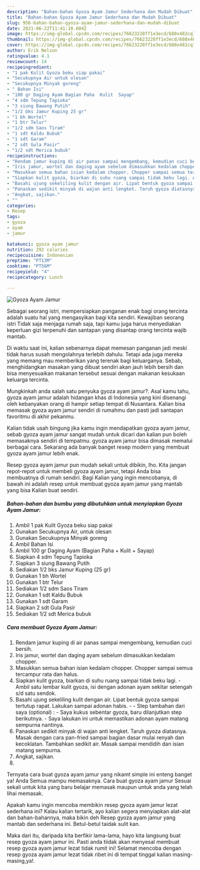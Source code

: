 ```yaml
---
description: "Bahan-bahan Gyoza Ayam Jamur Sederhana dan Mudah Dibuat"
title: "Bahan-bahan Gyoza Ayam Jamur Sederhana dan Mudah Dibuat"
slug: 956-bahan-bahan-gyoza-ayam-jamur-sederhana-dan-mudah-dibuat
date: 2021-06-22T11:41:10.604Z
image: https://img-global.cpcdn.com/recipes/76623228ff1e3ecd/680x482cq70/gyoza-ayam-jamur-foto-resep-utama.jpg
thumbnail: https://img-global.cpcdn.com/recipes/76623228ff1e3ecd/680x482cq70/gyoza-ayam-jamur-foto-resep-utama.jpg
cover: https://img-global.cpcdn.com/recipes/76623228ff1e3ecd/680x482cq70/gyoza-ayam-jamur-foto-resep-utama.jpg
author: Erik Nelson
ratingvalue: 4.1
reviewcount: 14
recipeingredient:
- "1 pak Kulit Gyoza beku siap pakai"
- "Secukupnya Air untuk olesan"
- "Secukupnya Minyak goreng"
- " Bahan Isi"
- "100 gr Daging Ayam Bagian Paha  Kulit  Sayap"
- "4 sdm Tepung Tapioka"
- "3 siung Bawang Putih"
- "1/2 bks Jamur Kuping 25 gr"
- "1 bh Wortel"
- "1 btr Telur"
- "1/2 sdm Saos Tiram"
- "1 sdt Kaldu Bubuk"
- "1 sdt Garam"
- "2 sdt Gula Pasir"
- "1/2 sdt Merica bubuk"
recipeinstructions:
- "Rendam jamur kuping di air panas sampai mengembang, kemudian cuci bersih."
- "Iris jamur, wortel dan daging ayam sebelum dimasukkan kedalam chopper."
- "Masukkan semua bahan isian kedalam chopper. Chopper sampai semua tercampur rata dan halus."
- "Siapkan kulit gyoza, biarkan di suhu ruang sampai tidak beku lagi. Ambil satu lembar kulit gyoza, isi dengan adonan ayam sekitar setengah s/d satu sendok."
- "Basahi ujung sekeliling kulit dengan air. Lipat bentuk gyoza sampai tertutup rapat. Lakukan sampai adonan habis.  Step tambahan dari saya (optional) : Saya kukus sebentar gyoza, baru dilanjutkan step berikutnya. Saya lakukan ini untuk memastikan adonan ayam matang sempurna nantinya."
- "Panaskan sedikit minyak di wajan anti lengket. Taruh gyoza diatasnya. Masak dengan cara pan-fried sampai bagian dasar mulai renyah dan kecoklatan. Tambahkan sedikit air. Masak sampai mendidih dan isian matang sempurna."
- "Angkat, sajikan."
- ""
categories:
- Resep
tags:
- gyoza
- ayam
- jamur

katakunci: gyoza ayam jamur 
nutrition: 292 calories
recipecuisine: Indonesian
preptime: "PT13M"
cooktime: "PT56M"
recipeyield: "4"
recipecategory: Lunch

---
```



![Gyoza Ayam Jamur](https://img-global.cpcdn.com/recipes/76623228ff1e3ecd/680x482cq70/gyoza-ayam-jamur-foto-resep-utama.jpg)

Sebagai seorang istri, mempersiapkan panganan enak bagi orang tercinta adalah suatu hal yang mengasyikan bagi kita sendiri. Kewajiban seorang istri Tidak saja menjaga rumah saja, tapi kamu juga harus menyediakan keperluan gizi terpenuhi dan santapan yang disantap orang tercinta wajib mantab.

Di waktu  saat ini, kalian sebenarnya dapat memesan panganan jadi meski tidak harus susah mengolahnya terlebih dahulu. Tetapi ada juga mereka yang memang mau memberikan yang terenak bagi keluarganya. Sebab, menghidangkan masakan yang dibuat sendiri akan jauh lebih bersih dan bisa menyesuaikan makanan tersebut sesuai dengan makanan kesukaan keluarga tercinta. 



Mungkinkah anda salah satu penyuka gyoza ayam jamur?. Asal kamu tahu, gyoza ayam jamur adalah hidangan khas di Indonesia yang kini disenangi oleh kebanyakan orang di hampir setiap tempat di Nusantara. Kalian bisa memasak gyoza ayam jamur sendiri di rumahmu dan pasti jadi santapan favoritmu di akhir pekanmu.

Kalian tidak usah bingung jika kamu ingin mendapatkan gyoza ayam jamur, sebab gyoza ayam jamur sangat mudah untuk dicari dan kalian pun boleh memasaknya sendiri di tempatmu. gyoza ayam jamur bisa dimasak memalui berbagai cara. Sekarang ada banyak banget resep modern yang membuat gyoza ayam jamur lebih enak.

Resep gyoza ayam jamur pun mudah sekali untuk dibikin, lho. Kita jangan repot-repot untuk membeli gyoza ayam jamur, tetapi Anda bisa membuatnya di rumah sendiri. Bagi Kalian yang ingin mencobanya, di bawah ini adalah resep untuk membuat gyoza ayam jamur yang mantab yang bisa Kalian buat sendiri.

<!--inarticleads1-->

##### Bahan-bahan dan bumbu yang dibutuhkan untuk menyiapkan Gyoza Ayam Jamur:

1. Ambil 1 pak Kulit Gyoza beku siap pakai
1. Gunakan Secukupnya Air, untuk olesan
1. Gunakan Secukupnya Minyak goreng
1. Ambil  Bahan Isi
1. Ambil 100 gr Daging Ayam (Bagian Paha + Kulit + Sayap)
1. Siapkan 4 sdm Tepung Tapioka
1. Siapkan 3 siung Bawang Putih
1. Sediakan 1/2 bks Jamur Kuping (25 gr)
1. Gunakan 1 bh Wortel
1. Gunakan 1 btr Telur
1. Sediakan 1/2 sdm Saos Tiram
1. Gunakan 1 sdt Kaldu Bubuk
1. Gunakan 1 sdt Garam
1. Siapkan 2 sdt Gula Pasir
1. Sediakan 1/2 sdt Merica bubuk




<!--inarticleads2-->

##### Cara membuat Gyoza Ayam Jamur:

1. Rendam jamur kuping di air panas sampai mengembang, kemudian cuci bersih.
1. Iris jamur, wortel dan daging ayam sebelum dimasukkan kedalam chopper.
1. Masukkan semua bahan isian kedalam chopper. Chopper sampai semua tercampur rata dan halus.
1. Siapkan kulit gyoza, biarkan di suhu ruang sampai tidak beku lagi. - Ambil satu lembar kulit gyoza, isi dengan adonan ayam sekitar setengah s/d satu sendok.
1. Basahi ujung sekeliling kulit dengan air. Lipat bentuk gyoza sampai tertutup rapat. Lakukan sampai adonan habis. -  - Step tambahan dari saya (optional) : - Saya kukus sebentar gyoza, baru dilanjutkan step berikutnya. - Saya lakukan ini untuk memastikan adonan ayam matang sempurna nantinya.
1. Panaskan sedikit minyak di wajan anti lengket. Taruh gyoza diatasnya. Masak dengan cara pan-fried sampai bagian dasar mulai renyah dan kecoklatan. Tambahkan sedikit air. Masak sampai mendidih dan isian matang sempurna.
1. Angkat, sajikan.
1. 




Ternyata cara buat gyoza ayam jamur yang nikamt simple ini enteng banget ya! Anda Semua mampu memasaknya. Cara buat gyoza ayam jamur Sesuai sekali untuk kita yang baru belajar memasak maupun untuk anda yang telah lihai memasak.

Apakah kamu ingin mencoba membikin resep gyoza ayam jamur lezat sederhana ini? Kalau kalian tertarik, ayo kalian segera menyiapkan alat-alat dan bahan-bahannya, maka bikin deh Resep gyoza ayam jamur yang mantab dan sederhana ini. Betul-betul taidak sulit kan. 

Maka dari itu, daripada kita berfikir lama-lama, hayo kita langsung buat resep gyoza ayam jamur ini. Pasti anda tiidak akan menyesal membuat resep gyoza ayam jamur lezat tidak rumit ini! Selamat mencoba dengan resep gyoza ayam jamur lezat tidak ribet ini di tempat tinggal kalian masing-masing,ya!.

